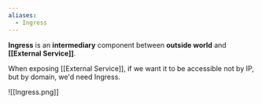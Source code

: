 ```yaml
---
aliases:
  - Ingress
---
```

**Ingress** is an **intermediary** component between **outside world** and **[[External Service]]**.

When exposing [[External Service]], if we want it to be accessible not by IP, but by domain, we'd need Ingress.

![[Ingress.png]]